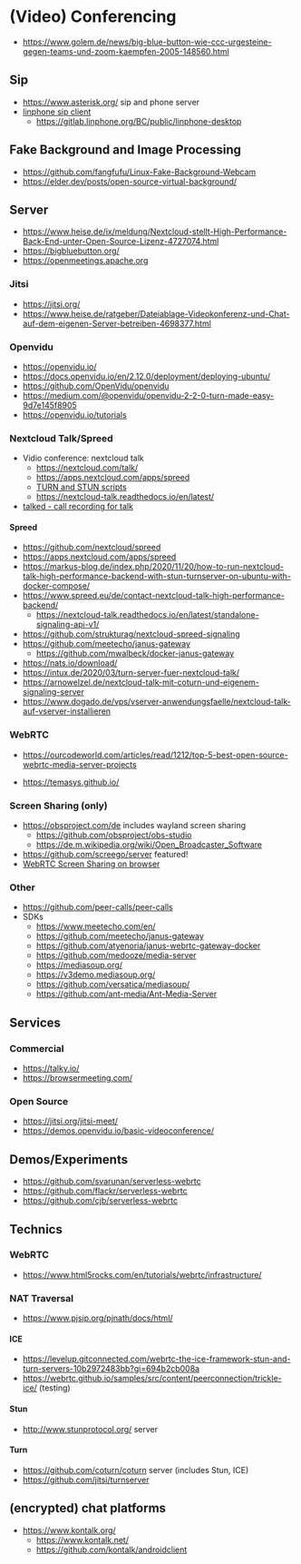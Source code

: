 # (Video) Conferencing

* https://www.golem.de/news/big-blue-button-wie-ccc-urgesteine-gegen-teams-und-zoom-kaempfen-2005-148560.html

## Sip

* https://www.asterisk.org/ sip and phone server
* [linphone sip client](https://www.linphone.org/technical-corner/linphone?qt-technical_corner=2#qt-technical_corner)
  + https://gitlab.linphone.org/BC/public/linphone-desktop

## Fake Background and Image Processing

* https://github.com/fangfufu/Linux-Fake-Background-Webcam
* https://elder.dev/posts/open-source-virtual-background/

## Server

* https://www.heise.de/ix/meldung/Nextcloud-stellt-High-Performance-Back-End-unter-Open-Source-Lizenz-4727074.html
* https://bigbluebutton.org/
* https://openmeetings.apache.org

### Jitsi

* https://jitsi.org/
* https://www.heise.de/ratgeber/Dateiablage-Videokonferenz-und-Chat-auf-dem-eigenen-Server-betreiben-4698377.html

### Openvidu

* https://openvidu.io/
* https://docs.openvidu.io/en/2.12.0/deployment/deploying-ubuntu/
* https://github.com/OpenVidu/openvidu
* https://medium.com/@openvidu/openvidu-2-2-0-turn-made-easy-9d7e145f8905
* https://openvidu.io/tutorials

### Nextcloud Talk/Spreed

* Vidio conference: nextcloud talk
  - https://nextcloud.com/talk/
  - https://apps.nextcloud.com/apps/spreed
  - [TURN and STUN scripts](https://github.com/nextcloud/vm/blob/master/apps/talk.sh)
  - https://nextcloud-talk.readthedocs.io/en/latest/
* [talked - call recording for talk](https://github.com/MetaProvide/talked)

#### Spreed

* https://github.com/nextcloud/spreed
* https://apps.nextcloud.com/apps/spreed
* https://markus-blog.de/index.php/2020/11/20/how-to-run-nextcloud-talk-high-performance-backend-with-stun-turnserver-on-ubuntu-with-docker-compose/
* https://www.spreed.eu/de/contact-nextcloud-talk-high-performance-backend/
  + https://nextcloud-talk.readthedocs.io/en/latest/standalone-signaling-api-v1/
* https://github.com/strukturag/nextcloud-spreed-signaling
* https://github.com/meetecho/janus-gateway
  + https://github.com/mwalbeck/docker-janus-gateway
* https://nats.io/download/
* https://intux.de/2020/03/turn-server-fuer-nextcloud-talk/
* https://arnowelzel.de/nextcloud-talk-mit-coturn-und-eigenem-signaling-server
* https://www.dogado.de/vps/vserver-anwendungsfaelle/nextcloud-talk-auf-vserver-installieren

### WebRTC

* https://ourcodeworld.com/articles/read/1212/top-5-best-open-source-webrtc-media-server-projects

* https://temasys.github.io/

### Screen Sharing (only)

* https://obsproject.com/de includes wayland screen sharing
  + https://github.com/obsproject/obs-studio
  + https://de.m.wikipedia.org/wiki/Open_Broadcaster_Software
* https://github.com/screego/server featured!
* [WebRTC Screen Sharing on browser](https://www.webrtc-experiment.com/Pluginfree-Screen-Sharing/#9244654040065677)

### Other

* https://github.com/peer-calls/peer-calls
* SDKs
  + https://www.meetecho.com/en/
  + https://github.com/meetecho/janus-gateway
  + https://github.com/atyenoria/janus-webrtc-gateway-docker
  + https://github.com/medooze/media-server
  + https://mediasoup.org/
  + https://v3demo.mediasoup.org/
  + https://github.com/versatica/mediasoup/
  + https://github.com/ant-media/Ant-Media-Server

## Services

### Commercial

* https://talky.io/
* https://browsermeeting.com/

### Open Source 

* https://jitsi.org/jitsi-meet/
* https://demos.openvidu.io/basic-videoconference/

## Demos/Experiments

* https://github.com/svarunan/serverless-webrtc
* https://github.com/flackr/serverless-webrtc
* https://github.com/cjb/serverless-webrtc

## Technics

### WebRTC

* https://www.html5rocks.com/en/tutorials/webrtc/infrastructure/

### NAT Traversal

* https://www.pjsip.org/pjnath/docs/html/

#### ICE

* https://levelup.gitconnected.com/webrtc-the-ice-framework-stun-and-turn-servers-10b2972483bb?gi=694b2cb008a
* https://webrtc.github.io/samples/src/content/peerconnection/trickle-ice/ (testing)

#### Stun

* http://www.stunprotocol.org/ server

#### Turn

* https://github.com/coturn/coturn server (includes Stun, ICE)
* https://github.com/jitsi/turnserver

## (encrypted) chat platforms

* https://www.kontalk.org/
  + https://www.kontalk.net/
  + https://github.com/kontalk/androidclient
